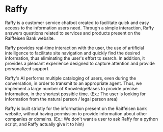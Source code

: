 # Raffy
Raffy is a customer service chatbot created to facilitate quick and easy access to the information users need. Through a simple interaction, Raffy answers questions related to services and products present on the Raiffeisen Bank website.

Raffy provides real-time interaction with the user, the use of artificial intelligence to facilitate site navigation and quickly find the desired information, thus eliminating the user's effort to search. In addition, it provides a pleasant experience designed to capture attention and provide personalized support.

Raffy's AI performs multiple cataloging of users, even during the conversation, in order to transmit to an appropriate agent. Thus, we implement a large number of KnowledgeBases to provide precise information, in the shortest possible time. (Ex.: The user is looking for information from the natural person / legal person area)

Raffy is built strictly for the information present on the Raiffeisen bank website, without having permission to provide information about other companies or domains. (Ex.: We don't want a user to ask Raffy for a python script, and Raffy actually give it to him)
